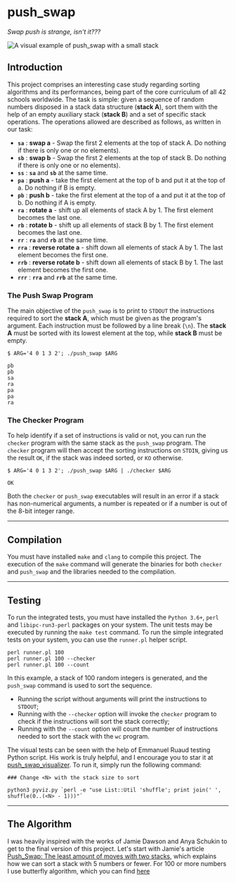 # push\_swap

_Swap push is strange, isn't it???_

![A visual example of push_swap with a small stack](./assets/push_swap_small.gif)

## Introduction

This project comprises an interesting case study regarding sorting algorithms and its performances, being part of the core curriculum of all 42 schools worldwide. The task is simple: given a sequence of random numbers disposed in a stack data structure (**stack A**), sort them with the help of an empty auxiliary stack (**stack B**) and a set of specific stack operations. The operations allowed are described as follows, as written in our task:

- **`sa`** : **swap a** - Swap the first 2 elements at the top of stack A. Do nothing if there is only one or no elements).
- **`sb`** : **swap b** - Swap the first 2 elements at the top of stack B. Do nothing if there is only one or no elements).
- **`ss`** : **`sa`** and **`sb`** at the same time.
- **`pa`** : **push a** - take the first element at the top of b and put it at the top of a. Do nothing if B is empty.
- **`pb`** : **push b** - take the first element at the top of a and put it at the top of b. Do nothing if A is empty.
- **`ra`** : **rotate a** - shift up all elements of stack A by 1. The first element becomes the last one.
- **`rb`** : **rotate b** - shift up all elements of stack B by 1. The first element becomes the last one.
- **`rr`** : **`ra`** and **`rb`** at the same time.
- **`rra`** : **reverse rotate a** - shift down all elements of stack A by 1. The last element becomes the first one.
- **`rrb`** : **reverse rotate b** - shift down all elements of stack B by 1. The last element becomes the first one.
- **`rrr`** : **`rra`** and **`rrb`** at the same time.

### The Push Swap Program

The main objective of the `push_swap` is to print to `STDOUT` the instructions required to sort the **stack A**, which must be given as the program's argument. Each instruction must be followed by a line break (`\n`). The **stack A** must be sorted with its lowest element at the top, while **stack B** must be empty.

```shell
$ ARG='4 0 1 3 2'; ./push_swap $ARG

pb
pb
sa
ra
pa
pa
ra
```

### The Checker Program

To help identify if a set of instructions is valid or not, you can run the `checker` program with the same stack as the `push_swap` program. The `checker` program will then accept the sorting instructions on `STDIN`, giving us the result `OK`, if the stack was indeed sorted, or `KO` otherwise.


```shell
$ ARG='4 0 1 3 2'; ./push_swap $ARG | ./checker $ARG

OK
```

Both the `checker` or `push_swap` executables will result in an error if a stack has non-numerical arguments, a number is repeated or if a number is out of the 8-bit integer range.

---

## Compilation

You must have installed `make` and `clang` to compile this project. The execution of the `make` command will generate the binaries for both `checker` and `push_swap` and the libraries needed to the compilation.

---

## Testing

To run the integrated tests, you must have installed the `Python 3.6+`, `perl` and `libipc-run3-perl` packages on your system. The unit tests may be executed by running the `make test` command. To run the simple integrated tests on your system, you can use the `runner.pl` helper script.

```shell
perl runner.pl 100
perl runner.pl 100 --checker
perl runner.pl 100 --count
```

In this example, a stack of 100 random integers is generated, and the `push_swap` command is used to sort the sequence.

- Running the script without arguments will print the instructions to `STDOUT`;
- Running with the `--checker` option will invoke the `checker` program to check if the instructions will sort the stack correctly;
- Running with the `--count` option will count the number of instructions needed to sort the stack with the `wc` program.

The visual tests can be seen with the help of Emmanuel Ruaud testing Python script. His work is truly helpful, and I encourage you to star it at [push_swap_visualizer](https://github.com/o-reo/push_swap_visualizer). To run it, simply run the following command:

```shell
### Change <N> with the stack size to sort

python3 pyviz.py `perl -e "use List::Util 'shuffle'; print join(' ', shuffle(0..(<N> - 1)))"`
```

---

## The Algorithm

I was heavily inspired with the works of Jamie Dawson and Anya Schukin to get to the final version of this project. Let's start with Jamie's article [Push_Swap: The least amount of moves with two stacks](https://medium.com/@jamierobertdawson/push-swap-the-least-amount-of-moves-with-two-stacks-d1e76a71789a), which explains how we can sort a stack with 5 numbers or fewer.
For 100 or more numbers I use butterfly algorithm, which you can find [here](https://www.google.com/search?client=safari&rls=en&q=butterfly+algorithm&ie=UTF-8&oe=UTF-8)
